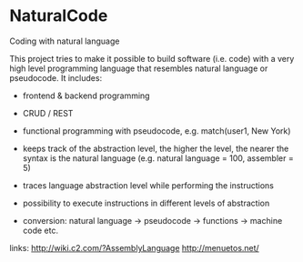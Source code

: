 # NaturalCode
Coding with natural language

This project tries to make it possible to build software (i.e. code) with a very high level programming language that
resembles natural language or pseudocode. 
It includes:

- frontend & backend programming
- CRUD / REST
- functional programming with pseudocode, e.g. match(user1, New York)
- keeps track of the abstraction level, the higher the level, the nearer the syntax is the natural language (e.g. natural   language = 100, assembler = 5)
- traces language abstraction level while performing the instructions
- possibility to execute instructions in different levels of abstraction

- conversion: natural language -> pseudocode -> functions -> machine code etc.


links:
http://wiki.c2.com/?AssemblyLanguage
http://menuetos.net/

